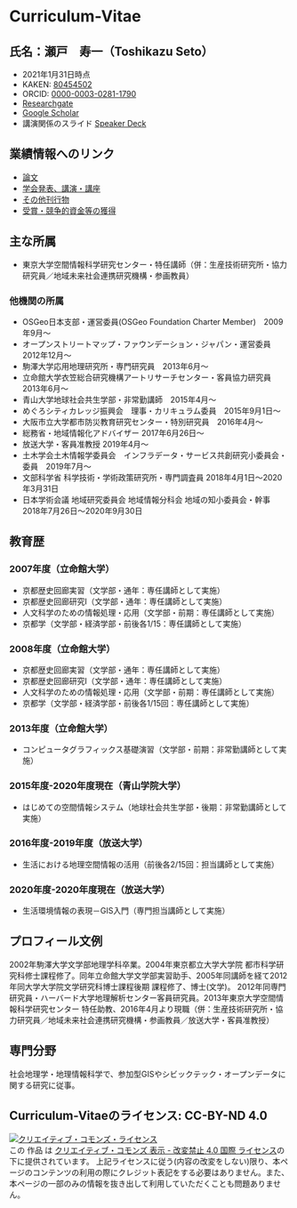 # Curriculum-Vitae
## 氏名：瀬戸　寿一（Toshikazu Seto）
* 2021年1月31日時点
* KAKEN: [80454502](https://nrid.nii.ac.jp/ja/nrid/1000080454502/)
* ORCID: [0000-0003-0281-1790](https://orcid.org/0000-0003-0281-1790)
* [Researchgate](https://www.researchgate.net/profile/Toshikazu_Seto)
* [Google Scholar](https://scholar.google.com/citations?user=UgfWHA4AAAAJ)
* 講演関係のスライド [Speaker Deck](https://speakerdeck.com/tosseto)

## 業績情報へのリンク
* [論文](https://github.com/tosseto/Curriculum-Vitae/blob/master/Article.md)
* [学会発表、講演・講座](https://github.com/tosseto/Curriculum-Vitae/blob/master/Presentation.md)
* [その他刊行物](https://github.com/tosseto/Curriculum-Vitae/blob/master/Others.md)
* [受賞・競争的資金等の獲得](https://github.com/tosseto/Curriculum-Vitae/blob/master/Prizes_Funds.md)

## 主な所属
* 東京大学空間情報科学研究センター・特任講師（併：生産技術研究所・協力研究員／地域未来社会連携研究機構・参画教員）

### 他機関の所属
*	OSGeo日本支部・運営委員(OSGeo Foundation Charter Member)　2009年9月〜
*	オープンストリートマップ・ファウンデーション・ジャパン・運営委員　2012年12月〜
*	駒澤大学応用地理研究所・専門研究員　2013年6月〜
* 立命館大学衣笠総合研究機構アートリサーチセンター・客員協力研究員　2013年6月〜
* 青山大学地球社会共生学部・非常勤講師　2015年4月〜
* めぐろシティカレッジ振興会　理事・カリキュラム委員　2015年9月1日〜
*	大阪市立大学都市防災教育研究センター・特別研究員　2016年4月〜
*	総務省・地域情報化アドバイザー 2017年6月26日〜
* 放送大学・客員准教授 2019年4月〜
*	土木学会土木情報学委員会　インフラデータ・サービス共創研究小委員会・委員　2019年7月〜
*	文部科学省 科学技術・学術政策研究所・専門調査員 2018年4月1日〜2020年3月31日
*	日本学術会議 地域研究委員会 地域情報分科会 地域の知小委員会・幹事 2018年7月26日〜2020年9月30日

## 教育歴
### 2007年度（立命館大学）
 - 京都歴史回廊実習（文学部・通年：専任講師として実施）
 - 京都歴史回廊研究I（文学部・通年：専任講師として実施）
 - 人文科学のための情報処理・応用（文学部・前期：専任講師として実施）
 - 京都学（文学部・経済学部・前後各1/15：専任講師として実施）
### 2008年度（立命館大学）
 - 京都歴史回廊実習（文学部・通年：専任講師として実施）
 - 京都歴史回廊研究I（文学部・通年：専任講師として実施）
 - 人文科学のための情報処理・応用（文学部・前期：専任講師として実施）
 - 京都学（文学部・経済学部・前後各1/15回：専任講師として実施）
### 2013年度（立命館大学）
 - コンピュータグラフィックス基礎演習（文学部・前期：非常勤講師として実施）
### 2015年度-2020年度現在（青山学院大学）
 - はじめての空間情報システム（地球社会共生学部・後期：非常勤講師として実施）
### 2016年度-2019年度（放送大学）
 - 生活における地理空間情報の活用（前後各2/15回：担当講師として実施）
### 2020年度-2020年度現在（放送大学）
 - 生活環境情報の表現－GIS入門（専門担当講師として実施）

## プロフィール文例
2002年駒澤大学文学部地理学科卒業。2004年東京都立大学大学院 都市科学研究科修士課程修了。同年立命館大学文学部実習助手、2005年同講師を経て2012年同大学大学院文学研究科博士課程後期 課程修了、博士(文学)。
2012年同専門研究員・ハーバード大学地理解析センター客員研究員。2013年東京大学空間情報科学研究センター 特任助教、2016年4月より現職（併：生産技術研究所・協力研究員／地域未来社会連携研究機構・参画教員／放送大学・客員准教授）

## 専門分野
社会地理学・地理情報科学で、参加型GISやシビックテック・オープンデータに関する研究に従事。

## Curriculum-Vitaeのライセンス: CC-BY-ND 4.0

<a rel="license" href="http://creativecommons.org/licenses/by-nd/4.0/"><img alt="クリエイティブ・コモンズ・ライセンス" style="border-width:0" src="https://i.creativecommons.org/l/by-nd/4.0/88x31.png" /></a><br />この 作品 は <a rel="license" href="http://creativecommons.org/licenses/by-nd/4.0/">クリエイティブ・コモンズ 表示 - 改変禁止 4.0 国際 ライセンス</a>の下に提供されています。
上記ライセンスに従う(内容の改変をしない)限り、本ページのコンテンツの利用の際にクレジット表記をする必要はありません。また、本ページの一部のみの情報を抜き出して利用していただくことも問題ありません。
